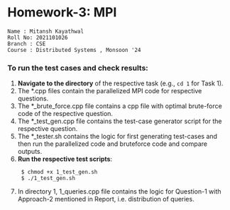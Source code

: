 # Homework-3: MPI

```
Name : Mitansh Kayathwal
Roll No: 2021101026
Branch : CSE
Course : Distributed Systems , Monsoon '24
```

### To run the test cases and check results:

1. **Navigate to the directory** of the respective task (e.g., `cd 1` for Task 1).
2. The *.cpp files contain the parallelized MPI code for respective questions.
3. The *_brute_force.cpp file contains a cpp file with optimal brute-force code of the respective question.
4. The *_test_gen.cpp file contains the test-case generator script for the respective question.
5. The *_tester.sh contains the logic for first generating test-cases and then run the parallelized code and bruteforce code and compare outputs.
6. **Run the respective test scripts**:
   ```
    $ chmod +x 1_test_gen.sh
    $ ./1_test_gen.sh
   ```
7. In directory 1, 1_queries.cpp file contains the logic for Question-1 with Approach-2 mentioned in Report, i.e. distribution of queries.
